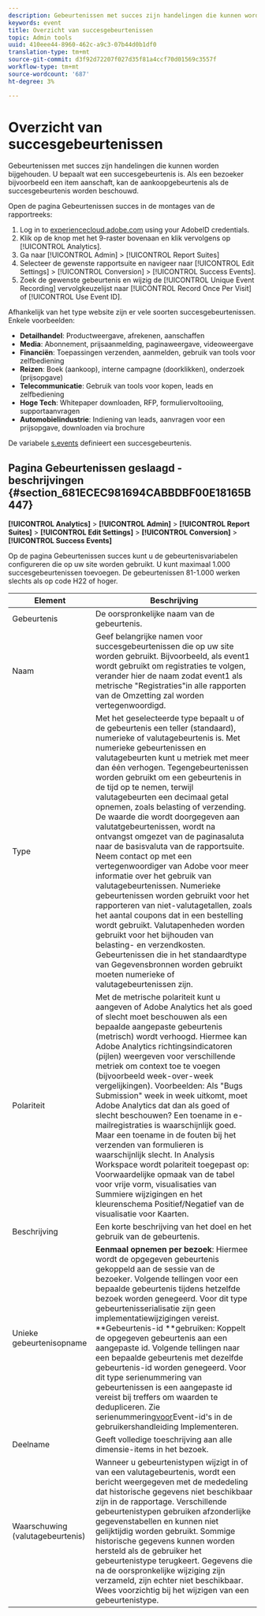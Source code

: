 ```yaml
---
description: Gebeurtenissen met succes zijn handelingen die kunnen worden bijgehouden. U bepaalt wat een succesgebeurtenis is. Als een bezoeker bijvoorbeeld een item aanschaft, kan de aankoopgebeurtenis als de succesgebeurtenis worden beschouwd.
keywords: event
title: Overzicht van succesgebeurtenissen
topic: Admin tools
uuid: 410eee44-8960-462c-a9c3-07b44d0b1df0
translation-type: tm+mt
source-git-commit: d3f92d72207f027d35f81a4ccf70d01569c3557f
workflow-type: tm+mt
source-wordcount: '687'
ht-degree: 3%

---
```



# Overzicht van succesgebeurtenissen

Gebeurtenissen met succes zijn handelingen die kunnen worden bijgehouden. U bepaalt wat een succesgebeurtenis is. Als een bezoeker bijvoorbeeld een item aanschaft, kan de aankoopgebeurtenis als de succesgebeurtenis worden beschouwd.

Open de pagina Gebeurtenissen succes in de montages van de rapportreeks:

1. Log in to [experiencecloud.adobe.com](https://experiencecloud.adobe.com) using your AdobeID credentials.
2. Klik op de knop met het 9-raster bovenaan en klik vervolgens op [!UICONTROL Analytics].
3. Ga naar [!UICONTROL Admin] > [!UICONTROL Report Suites]
4. Selecteer de gewenste rapportsuite en navigeer naar [!UICONTROL Edit Settings] > [!UICONTROL Conversion] > [!UICONTROL Success Events].
5. Zoek de gewenste gebeurtenis en wijzig de [!UICONTROL Unique Event Recording] vervolgkeuzelijst naar [!UICONTROL Record Once Per Visit] of [!UICONTROL Use Event ID].

Afhankelijk van het type website zijn er vele soorten succesgebeurtenissen. Enkele voorbeelden:

* **Detailhandel**: Productweergave, afrekenen, aanschaffen
* **Media**: Abonnement, prijsaanmelding, paginaweergave, videoweergave
* **Financiën**: Toepassingen verzenden, aanmelden, gebruik van tools voor zelfbediening
* **Reizen**: Boek (aankoop), interne campagne (doorklikken), onderzoek (prijsopgave)
* **Telecommunicatie**: Gebruik van tools voor kopen, leads en zelfbediening
* **Hoge Tech**: Whitepaper downloaden, RFP, formuliervoltooiing, supportaanvragen
* **Automobielindustrie**: Indiening van leads, aanvragen voor een prijsopgave, downloaden via brochure

De variabele [s.events](https://docs.adobe.com/content/help/nl-NL/analytics/implementation/vars/page-vars/events/event-serialization.html) definieert een succesgebeurtenis.

## Pagina Gebeurtenissen geslaagd - beschrijvingen {#section_681ECEC981694CABBDBF00E18165B447}

**[!UICONTROL Analytics]** > **[!UICONTROL Admin]** > **[!UICONTROL Report Suites]** > **[!UICONTROL Edit Settings]** > **[!UICONTROL Conversion]** > **[!UICONTROL Success Events]**

Op de pagina Gebeurtenissen succes kunt u de gebeurtenisvariabelen configureren die op uw site worden gebruikt. U kunt maximaal 1.000 succesgebeurtenissen toevoegen. De gebeurtenissen 81-1.000 werken slechts als op code H22 of hoger.

| Element | Beschrijving |
|--- |--- |
| Gebeurtenis | De oorspronkelijke naam van de gebeurtenis. |
| Naam | Geef belangrijke namen voor succesgebeurtenissen die op uw site worden gebruikt. Bijvoorbeeld, als event1 wordt gebruikt om registraties te volgen, verander hier de naam zodat event1 als metrische &quot;Registraties&quot;in alle rapporten van de Omzetting zal worden vertegenwoordigd. |
| Type | Met het geselecteerde type bepaalt u of de gebeurtenis een teller (standaard), numerieke of valutagebeurtenis is. Met numerieke gebeurtenissen en valutagebeurten kunt u metriek met meer dan één verhogen.  Tegengebeurtenissen worden gebruikt om een gebeurtenis in de tijd op te nemen, terwijl valutagebeurten een decimaal getal opnemen, zoals belasting of verzending. De waarde die wordt doorgegeven aan valutatgebeurtenissen, wordt na ontvangst omgezet van de paginasaluta naar de basisvaluta van de rapportsuite. Neem contact op met een vertegenwoordiger van Adobe voor meer informatie over het gebruik van valutagebeurtenissen. Numerieke gebeurtenissen worden gebruikt voor het rapporteren van niet-valutagetallen, zoals het aantal coupons dat in een bestelling wordt gebruikt. Valutapenheden worden gebruikt voor het bijhouden van belasting- en verzendkosten. Gebeurtenissen die in het standaardtype van Gegevensbronnen worden gebruikt moeten numerieke of valutagebeurtenissen zijn. |
| Polariteit | Met de metrische polariteit kunt u aangeven of Adobe Analytics het als goed of slecht moet beschouwen als een bepaalde aangepaste gebeurtenis (metrisch) wordt verhoogd. Hiermee kan Adobe Analytics richtingsindicatoren (pijlen) weergeven voor verschillende metriek om context toe te voegen (bijvoorbeeld week-over-week vergelijkingen).  Voorbeelden: Als &quot;Bugs Submission&quot; week in week uitkomt, moet Adobe Analytics dat dan als goed of slecht beschouwen? Een toename in e-mailregistraties is waarschijnlijk goed. Maar een toename in de fouten bij het verzenden van formulieren is waarschijnlijk slecht.  In Analysis Workspace wordt polariteit toegepast op: Voorwaardelijke opmaak van de tabel voor vrije vorm, visualisaties van Summiere wijzigingen en het kleurenschema Positief/Negatief van de visualisatie voor Kaarten. |
| Beschrijving | Een korte beschrijving van het doel en het gebruik van de gebeurtenis. |
| Unieke gebeurtenisopname | **Eenmaal opnemen per bezoek**: Hiermee wordt de opgegeven gebeurtenis gekoppeld aan de sessie van de bezoeker. Volgende tellingen voor een bepaalde gebeurtenis tijdens hetzelfde bezoek worden genegeerd. Voor dit type gebeurtenisserialisatie zijn geen implementatiewijzigingen vereist.<br>**Gebeurtenis-id **gebruiken: Koppelt de opgegeven gebeurtenis aan een aangepaste id. Volgende tellingen naar een bepaalde gebeurtenis met dezelfde gebeurtenis-id worden genegeerd. Voor dit type serienummering van gebeurtenissen is een aangepaste id vereist bij treffers om waarden te dedupliceren. Zie serienummering[voor](../../../implement/vars/page-vars/events/event-serialization.md)Event-id&#39;s in de gebruikershandleiding Implementeren. |
| Deelname | Geeft volledige toeschrijving aan alle dimensie-items in het bezoek. |
| Waarschuwing (valutagebeurtenis) | Wanneer u gebeurtenistypen wijzigt in of van een valutagebeurtenis, wordt een bericht weergegeven met de mededeling dat historische gegevens niet beschikbaar zijn in de rapportage.  Verschillende gebeurtenistypen gebruiken afzonderlijke gegevenstabellen en kunnen niet gelijktijdig worden gebruikt. Sommige historische gegevens kunnen worden hersteld als de gebruiker het gebeurtenistype terugkeert. Gegevens die na de oorspronkelijke wijziging zijn verzameld, zijn echter niet beschikbaar. Wees voorzichtig bij het wijzigen van een gebeurtenistype. |

